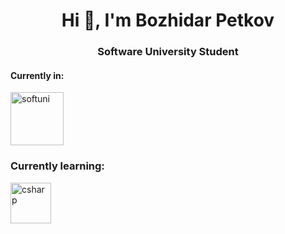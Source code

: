 <h1 align="center">Hi 👋, I'm Bozhidar Petkov</h1>
<h3 align="center">Software University Student</h3>
<h4 align="left">Currently in:</h4>
<a href="https://softuni.bg/" target="_blank" rel="noreferrer"> <img src="https://upload.wikimedia.org/wikipedia/commons/7/76/Logo_Software_University_%28SoftUni%29_-_blue.png" alt="softuni" width="85" height="85"/> </a>
<h3 align="left">Currently learning:</h3>
<a href="https://softuni.bg/modules/58/csharp-advanced-september-2023/1418" target="_blank" rel="noreferrer"> <img src="https://upload.wikimedia.org/wikipedia/commons/b/bd/Logo_C_sharp.svg" alt="csharp" width="65" height="65"/> </a>
